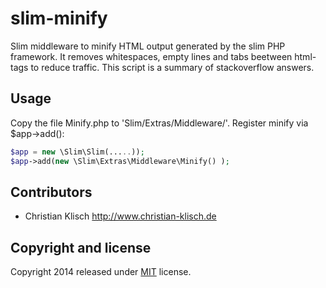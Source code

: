 slim-minify
===========

Slim middleware to minify HTML output generated by the slim PHP framework. It removes whitespaces, empty lines and tabs 
beetween html-tags to reduce traffic. This script is a summary of stackoverflow answers.

## Usage

Copy the file Minify.php to 'Slim/Extras/Middleware/'. Register minify via $app->add():

```php
$app = new \Slim\Slim(.....));
$app->add(new \Slim\Extras\Middleware\Minify() );
```

## Contributors

* Christian Klisch http://www.christian-klisch.de


## Copyright and license

Copyright 2014 released under [MIT](LICENSE) license.